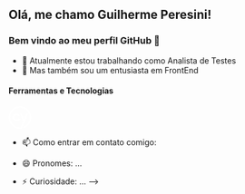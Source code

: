 ## Olá, me chamo Guilherme Peresini! 
### Bem vindo ao meu perfil GitHub 👋

- 🔭 Atualmente estou trabalhando como Analista de Testes
- 🌱 Mas também sou um entusiasta em FrontEnd

#### Ferramentas e Tecnologias

<svg viewBox="0 0 128 128" height="40" width="40">
<path fill="#FFFFFF" d="M63.994.107c-2.123 0-4.249.119-6.36.329V.431c-.11.01-.217.03-.327.04-.827.087-1.65.184-2.471.301-.32.046-.638.1-.957.15-.441.07-.886.129-1.324.208l.004.016C22.26 6.55 0 32.723 0 64.005c0 6.006.837 11.913 2.477 17.619l-.012.004c.158.55.334 1.091.506 1.635.068.215.13.433.2.648 8.542 26 33.198 43.967 60.796 43.98h.014c.889 0 1.776-.014 2.665-.054 4.568-.189 8.652-3.057 10.403-7.3l2.531-6.16-.008-.001 29.365-71.48h-9.619L86.963 74.204 74.516 42.897H64.33l17.461 42.732-12.719 30.851h.002l-.271.66c-.431 1.038-1.415 1.753-2.52 1.794a65.02 65.02 0 0 1-2.303.052c-24.452 0-46.224-16.368-52.947-39.81a54.973 54.973 0 0 1-2.129-15.17c0-27.224 19.603-49.953 46.135-54.246.4-.065.8-.131 1.203-.188.453-.063.91-.115 1.367-.168a56.055 56.055 0 0 1 6.385-.377c23.516 0 44.034 14.524 51.858 36.414a55.722 55.722 0 0 1 .79 2.37 54.784 54.784 0 0 1 2.44 16.195c0 24.371-15.682 45.51-39.016 52.596l2.586 8.529c27.12-8.245 45.334-32.806 45.348-61.112 0-6.42-.96-12.698-2.822-18.75l.006-.002-.075-.228a63.602 63.602 0 0 0-.619-1.88 65.225 65.225 0 0 0-.34-.96c-.106-.292-.201-.587-.312-.879l-.014.006C114.444 16.508 90.91.107 63.994.107zm-19.01 41.981c-6.399 0-11.6 2.047-15.898 6.264-4.27 4.19-6.426 9.457-6.426 15.654 0 6.157 2.169 11.398 6.426 15.574 4.298 4.217 9.5 6.266 15.898 6.266 9.094 0 16.828-5.094 20.196-13.272l.173-.443-8.689-2.951-.148.39c-1.94 4.73-6.25 7.545-11.532 7.545-3.597 0-6.643-1.253-9.04-3.732-2.44-2.506-3.665-5.672-3.665-9.377 0-3.732 1.199-6.83 3.664-9.457 2.412-2.479 5.444-3.73 9.041-3.73 5.174 0 9.376 2.76 11.532 7.556l.162.377 8.676-2.95-.174-.444c-3.355-8.192-11.102-13.27-20.196-13.27z"></path>
</svg>

          
          
          


- 📫 Como entrar em contato comigo:
  
- 😄 Pronomes: ...
- ⚡ Curiosidade: ...
-->
